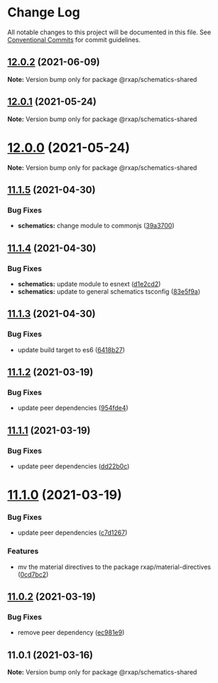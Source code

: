 # Change Log

All notable changes to this project will be documented in this file.
See [Conventional Commits](https://conventionalcommits.org) for commit guidelines.

## [12.0.2](https://gitlab.com/rxap/packages/compare/@rxap/schematics-shared@11.1.6...@rxap/schematics-shared@12.0.2) (2021-06-09)

**Note:** Version bump only for package @rxap/schematics-shared





## [12.0.1](https://gitlab.com/rxap/packages/compare/@rxap/schematics-shared@12.0.0...@rxap/schematics-shared@12.0.1) (2021-05-24)

**Note:** Version bump only for package @rxap/schematics-shared





# [12.0.0](https://gitlab.com/rxap/packages/compare/@rxap/schematics-shared@11.1.5...@rxap/schematics-shared@12.0.0) (2021-05-24)

**Note:** Version bump only for package @rxap/schematics-shared





## [11.1.5](https://gitlab.com/rxap/packages/compare/@rxap/schematics-shared@11.1.4...@rxap/schematics-shared@11.1.5) (2021-04-30)


### Bug Fixes

* **schematics:** change module to commonjs ([39a3700](https://gitlab.com/rxap/packages/commit/39a3700a1d1194a81fb9e7944288984f64b46b88))





## [11.1.4](https://gitlab.com/rxap/packages/compare/@rxap/schematics-shared@11.1.3...@rxap/schematics-shared@11.1.4) (2021-04-30)


### Bug Fixes

* **schematics:** update module to esnext ([d1e2cd2](https://gitlab.com/rxap/packages/commit/d1e2cd252f3866471935131187b3acaefe2cca82))
* **schematics:** update to general schematics tsconfig ([83e5f9a](https://gitlab.com/rxap/packages/commit/83e5f9a0cf1810686a503425d87a5e4ae30b8c84))





## [11.1.3](https://gitlab.com/rxap/packages/compare/@rxap/schematics-shared@11.1.2...@rxap/schematics-shared@11.1.3) (2021-04-30)


### Bug Fixes

* update build target to es6 ([6418b27](https://gitlab.com/rxap/packages/commit/6418b27af301db0c794bb584504d786ad20cfe8c))





## [11.1.2](https://gitlab.com/rxap/packages/compare/@rxap/schematics-shared@11.1.1...@rxap/schematics-shared@11.1.2) (2021-03-19)


### Bug Fixes

* update peer dependencies ([954fde4](https://gitlab.com/rxap/packages/commit/954fde47836ff0c1f25a77c33ff871ddc7685b6c))





## [11.1.1](https://gitlab.com/rxap/packages/compare/@rxap/schematics-shared@11.1.0...@rxap/schematics-shared@11.1.1) (2021-03-19)


### Bug Fixes

* update peer dependencies ([dd22b0c](https://gitlab.com/rxap/packages/commit/dd22b0ce053bc266c7aea659a2faf3be39f424e7))





# [11.1.0](https://gitlab.com/rxap/packages/compare/@rxap/schematics-shared@11.0.2...@rxap/schematics-shared@11.1.0) (2021-03-19)


### Bug Fixes

* update peer dependencies ([c7d1267](https://gitlab.com/rxap/packages/commit/c7d12671f3efc198985cddee92caa2558e74b023))


### Features

* mv the material directives to the package rxap/material-directives ([0cd7bc2](https://gitlab.com/rxap/packages/commit/0cd7bc2102784085ba2c58702628984c1cfbb092))





## [11.0.2](https://gitlab.com/rxap/packages/compare/@rxap/schematics-shared@11.0.1...@rxap/schematics-shared@11.0.2) (2021-03-19)


### Bug Fixes

* remove peer dependency ([ec981e9](https://gitlab.com/rxap/packages/commit/ec981e981fd897dde0116d05a749e431300803d1))





## 11.0.1 (2021-03-16)

**Note:** Version bump only for package @rxap/schematics-shared
